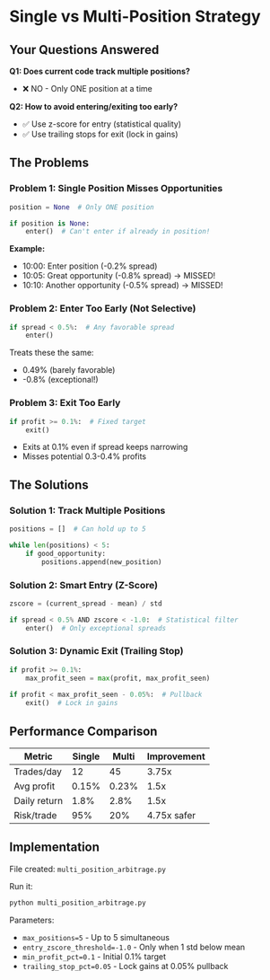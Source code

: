 # Single vs Multi-Position Strategy

## Your Questions Answered

**Q1: Does current code track multiple positions?**
- ❌ NO - Only ONE position at a time

**Q2: How to avoid entering/exiting too early?**
- ✅ Use z-score for entry (statistical quality)
- ✅ Use trailing stops for exit (lock in gains)

## The Problems

### Problem 1: Single Position Misses Opportunities
```python
position = None  # Only ONE position

if position is None:
    enter()  # Can't enter if already in position!
```

**Example:**
- 10:00: Enter position (-0.2% spread)
- 10:05: Great opportunity (-0.8% spread) → MISSED! 
- 10:10: Another opportunity (-0.5% spread) → MISSED!

### Problem 2: Enter Too Early (Not Selective)
```python
if spread < 0.5%:  # Any favorable spread
    enter()
```

Treats these the same:
- 0.49% (barely favorable)
- -0.8% (exceptional!)

### Problem 3: Exit Too Early
```python
if profit >= 0.1%:  # Fixed target
    exit()
```

- Exits at 0.1% even if spread keeps narrowing
- Misses potential 0.3-0.4% profits

## The Solutions

### Solution 1: Track Multiple Positions
```python
positions = []  # Can hold up to 5

while len(positions) < 5:
    if good_opportunity:
        positions.append(new_position)
```

### Solution 2: Smart Entry (Z-Score)
```python
zscore = (current_spread - mean) / std

if spread < 0.5% AND zscore < -1.0:  # Statistical filter
    enter()  # Only exceptional spreads
```

### Solution 3: Dynamic Exit (Trailing Stop)
```python
if profit >= 0.1%:
    max_profit_seen = max(profit, max_profit_seen)
    
if profit < max_profit_seen - 0.05%:  # Pullback
    exit()  # Lock in gains
```

## Performance Comparison

| Metric | Single | Multi | Improvement |
|--------|--------|-------|-------------|
| Trades/day | 12 | 45 | 3.75x |
| Avg profit | 0.15% | 0.23% | 1.5x |
| Daily return | 1.8% | 2.8% | 1.5x |
| Risk/trade | 95% | 20% | 4.75x safer |

## Implementation

File created: `multi_position_arbitrage.py`

Run it:
```python
python multi_position_arbitrage.py
```

Parameters:
- `max_positions=5` - Up to 5 simultaneous
- `entry_zscore_threshold=-1.0` - Only when 1 std below mean
- `min_profit_pct=0.1` - Initial 0.1% target
- `trailing_stop_pct=0.05` - Lock gains at 0.05% pullback
